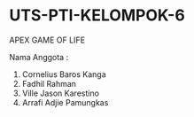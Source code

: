 # UTS-PTI-KELOMPOK-6

APEX GAME OF LIFE 

Nama Anggota : 
1. Cornelius Baros Kanga
2. Fadhil Rahman
3. Ville Jason Karestino
4. Arrafi Adjie Pamungkas


